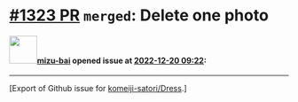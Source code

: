 # [\#1323 PR](https://github.com/komeiji-satori/Dress/pull/1323) `merged`: Delete one photo

#### <img src="https://avatars.githubusercontent.com/u/59650144?u=2c17faa7e152d0c7da64a03d2ef39eec5f40175c&v=4" width="50">[mizu-bai](https://github.com/mizu-bai) opened issue at [2022-12-20 09:22](https://github.com/komeiji-satori/Dress/pull/1323):






-------------------------------------------------------------------------------



[Export of Github issue for [komeiji-satori/Dress](https://github.com/komeiji-satori/Dress).]
